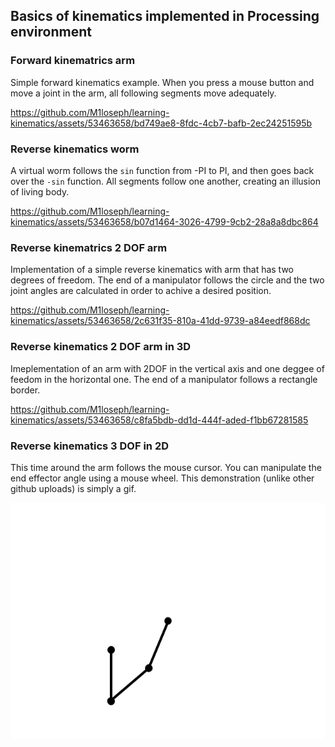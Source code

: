 ## Basics of kinematics implemented in Processing environment

### Forward kinematrics arm

Simple forward kinematics example. When you press a mouse button and move a joint in the arm, all following segments move adequately.

https://github.com/M1loseph/learning-kinematics/assets/53463658/bd749ae8-8fdc-4cb7-bafb-2ec24251595b

### Reverse kinematics worm

A virtual worm follows the `sin` function from -PI to PI, and then goes back over the `-sin` function. All segments follow one another, creating an illusion of living body. 

https://github.com/M1loseph/learning-kinematics/assets/53463658/b07d1464-3026-4799-9cb2-28a8a8dbc864

### Reverse kinematrics 2 DOF arm

Implementation of a simple reverse kinematics with arm that has two degrees of freedom. The end of a manipulator follows the circle and the two joint angles are calculated in order to achive a desired position.

https://github.com/M1loseph/learning-kinematics/assets/53463658/2c631f35-810a-41dd-9739-a84eedf868dc

### Reverse kinematics 2 DOF arm in 3D

Imeplementation of an arm with 2DOF in the vertical axis and one deggee of feedom in the horizontal one. The end of a manipulator follows a rectangle border.

https://github.com/M1loseph/learning-kinematics/assets/53463658/c8fa5bdb-dd1d-444f-aded-f1bb67281585

### Reverse kinematics 3 DOF in 2D

This time around the arm follows the mouse cursor. You can manipulate the end effector angle using a mouse wheel. This demonstration (unlike other github uploads) is simply a gif.

![](reverse_kinematics_fixed_position_arm_3DOF/generated/demonstration.gif)
